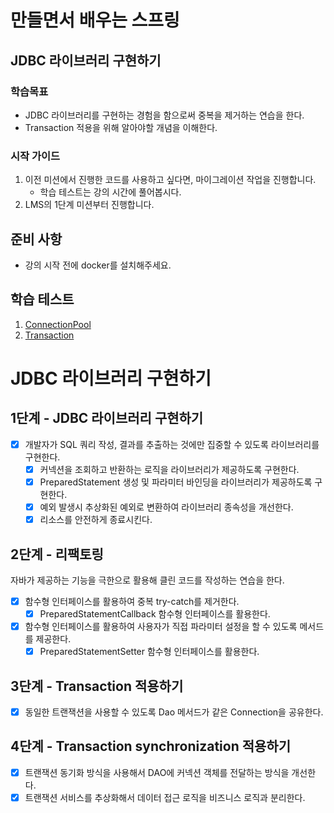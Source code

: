 # 만들면서 배우는 스프링

## JDBC 라이브러리 구현하기

### 학습목표

- JDBC 라이브러리를 구현하는 경험을 함으로써 중복을 제거하는 연습을 한다.
- Transaction 적용을 위해 알아야할 개념을 이해한다.

### 시작 가이드

1. 이전 미션에서 진행한 코드를 사용하고 싶다면, 마이그레이션 작업을 진행합니다.
    - 학습 테스트는 강의 시간에 풀어봅시다.
2. LMS의 1단계 미션부터 진행합니다.

## 준비 사항

- 강의 시작 전에 docker를 설치해주세요.

## 학습 테스트

1. [ConnectionPool](study/src/test/java/connectionpool)
2. [Transaction](study/src/test/java/transaction)

# JDBC 라이브러리 구현하기

## 1단계 - JDBC 라이브러리 구현하기

- [x] 개발자가 SQL 쿼리 작성, 결과를 추출하는 것에만 집중할 수 있도록 라이브러리를 구현한다.
    - [x] 커넥션을 조회하고 반환하는 로직을 라이브러리가 제공하도록 구현한다.
    - [x] PreparedStatement 생성 및 파라미터 바인딩을 라이브러리가 제공하도록 구현한다.
    - [x] 예외 발생시 추상화된 예외로 변환하여 라이브러리 종속성을 개선한다.
    - [x] 리소스를 안전하게 종료시킨다.

## 2단계 - 리팩토링

자바가 제공하는 기능을 극한으로 활용해 클린 코드를 작성하는 연습을 한다.

- [x] 함수형 인터페이스를 활용하여 중복 try-catch를 제거한다.
    - [x] PreparedStatementCallback 함수형 인터페이스를 활용한다.
- [x] 함수형 인터페이스를 활용하여 사용자가 직접 파라미터 설정을 할 수 있도록 메서드를 제공한다.
    - [x] PreparedStatementSetter 함수형 인터페이스를 활용한다.

## 3단계 - Transaction 적용하기

- [x] 동일한 트랜잭션을 사용할 수 있도록 Dao 메서드가 같은 Connection을 공유한다.

## 4단계 - Transaction synchronization 적용하기

- [x] 트랜잭션 동기화 방식을 사용해서 DAO에 커넥션 객체를 전달하는 방식을 개선한다.
- [x] 트랜잭션 서비스를 추상화해서 데이터 접근 로직을 비즈니스 로직과 분리한다.

